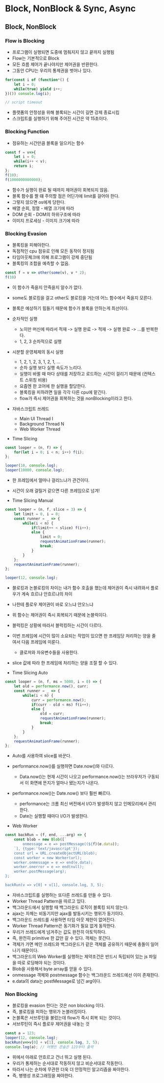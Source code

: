 # Block, NonBlock & Sync, Async

## Block, NonBlock

### Flow is Blocking
- 프로그램이 실행되면 도중에 멈춰지지 않고 끝까지 실행됨
- Flow는 기본적으로 Block
- 모든 흐름 제어가 끝나야지만 제어권을 반환한다.
- 그동안 CPU는 우리의 통제권을 벗어나 있다.

```javascript
for(const i of (function*() {
    let i = 0;
    while(true) yield i++;
})()) console.log(i);

// script timeout
```

- 플랫폼의 안정성을 위해 블록되는 시간이 길면 강제 종료시킴
- 스크립트를 실행하기 위해 주어진 시간은 약 15초이다.

### Blocking Function
- 점유하는 시간만큼 블록을 일으키는 함수

```javascript
const f = v=>{
    let i = 0;
    while(i++ < v);
    return i;
};
f(10);
f(1000000000000);
```

- 함수가 실행이 완료 될 때까지 제어권이 회복되지 않음.
- 블록 함수를 짤 떄 주의할 점은 어딘가에 limit를 걸어야 한다.
- 그렇지 않으면 os에게 당한다.
- 배열 순회, 정렬 - 배열 크기에 따라
- DOM 순회 - DOM의 하위구조에 따라
- 이미지 프로세싱 - 이미지 크기에 따라

### Blocking Evasion
- 블록킹을 피해야한다.
- 독점적인 cpu 점유로 인해 모든 동작이 정지됨
- 타임아웃체크에 의해 프로그램이 강제 중단됨
- 블록킹의 조합을 예측할 수 없음.

```javascript
const f = v => other(some(v), v * 2);
f(10)
```

- 이 함수가 죽을지 안죽을지 알수가 없다.
- some도 블로킹을 걸고 other도 블로킹을 거는데 어느 함수에서 죽을지 모른다.
- 블록은 예상하기 힘들기 때문에 함수가 블록을 안하는게 최선이다.

- 순차적인 실행
    - 노이만 머신에 따라서 적재 -> 실행 완료 -> 적재 -> 실행 완료 -> ...를 반복한다.
    - 1, 2, 3 순차적으로 실행

- 시분할 운영체제의 동시 실행
    - 1, 2, 1, 2, 3, 1, 2, 1, ...
    - 순차 실행 보다 실행 속도가 느리다.
    - 실행이 바뀔 때 마다 상태를 저장하고 로드하는 시간이 걸리기 때문에 (컨텍스트 스위칭 비용)
    - 요즘엔 한 코어에 한 실행을 할당한다.
    - 블록킹을 피하려면 일을 각각 다른 cpu에 맡긴다.
    - flow가 즉시 제어권을 회복하는 것을 nonBlocking이라고 한다.

- 자바스크립트 쓰레드
    - Main UI Thread I
    - Background Thread N
    - Web Worker Thread

- Time Slicing

```javascript
const looper = (n, f) => {
    for(let i = 0; i < n; i++) f(i);
};

looper(10, console.log);
looper(10000, console.log);
```

- 한 프레임에서 얼마나 걸리느냐가 관건이다.
- 시간이 오래 걸릴거 같으면 다른 프레임으로 넘겨!

- Time Slicing Manual

```javascript
const looper = (n, f, slice = 3) => {
    let limit = 0, i = 0;
    const runner = _ => {
        while(i < n) {
            if(limit++ < slice) f(i++);
            else {
                limit = 0;
                requestAnimationFrame(runner);
                break;
            }
        }
    };
    requestAnimationFrame(runner);
};

looper(12, console.log);
```

- 블로킹과 논블로킹의 차이는 내가 함수 호출을 했는데 제어권이 즉시 내려와서 플로우가 계속 흐르냐 안흐르냐의 차이
- 나한테 플로우 제어권이 바로 오느냐 안오느냐
- 위 함수는 제어권이 즉시 회복되기 때문에 논블럭이다.
- 블럭킹은 상황에 따라서 블럭킹하는 시간이 다르다.
- 이번 프레임에 시간이 많이 소요되는 작업이 있으면 한 프레임당 처리하는 양을 줄여서 다음 프레임에 미룬다.
    - 클로저와 자유변수들을 사용한다.
- slice 값에 따라 한 프레임에 처리하는 양을 조절 할 수 있다.

- Time Slicing Auto

```javascript
const looper = (n, f, ms = 5000, i = 0) => {
    let old = performance.now(), curr;
    const runner = _ => {
        while(i < n) {
            curr = performance.now();
            if(curr - old < ms) f(i++);
            else {
                old = curr;
                requestAnimationFrame(runner);
                break;
            }
        }
    };
    requestAnimationFrame(runner);
};
```

- Auto를 사용하여 slice를 바꾼다.
- performance.now()를 실행하면 Date.now()와 다르다.
    - Data.now()는 현재 시간이 나오고 performance.now()는 브라우저가 구동되서 이 화면에 뜬지가 얼마나 됐는지가 나온다.
- performance.now()는 Date.now() 보다 훨씬 빠르다.
    - performance는 크롬 최신 버전에서 I/O가 발생하지 않고 인메모리에서 관리한다.
    - Date는 실행할 때마다 I/O가 발생한다.

- Web Worker

```javascript
const backRun = (f, end, ...arg) => {
    const blob = new Blob([`
        onmessage = e => postMessage((${f)(e.data));
    `], {type:'text/javascript'});
    const url = URL.createObjectURL(blob);
    const worker = new Worker(url);
    worker.onmessage = e => end(e.data);
    worker.onerror = e => end(null);
    worker.postMessage(arg);
};

backRun(v => v[0] + v[1], console.log, 3, 5);
```

- 자바스크립트를 실행하는 또다른 쓰레드를 만들 수 있다.
- Worker Thread Pattern을 따르고 있다.
- 백그라운드에서 실행할 때 백그라운드 로직이 블록킹 되지 않는다.
- ajax는 자체는 비동기지만 ajax를 발동시키는 행위가 동기이다.
- 백그라운드 쓰레드를 사용하면 타임 아웃 제한이 없어진다.
- Worker Thread Pattern은 동기화가 필요 없게 동작한다.
- 우리가 쓰레드에게 넘겨주는 값도 완전히 아토믹하다.
- 즉, 완전히 primitive 한 값만 갈 수 있다. 객체는 못간다.
- 객체가 가면 메인 쓰레드와 백그라운드가 같은 객체를 공유하기 때문에 충돌이 일어나기 때문이다.
- 백그라운드의 Web Worker를 실행하는 제약조건은 반드시 독립되어 있는 js 파일을 따로 로딩해야 되는 것이다.
- Blob을 사용해서 byte array를 얻을 수 있다.
- onmessage 객체와 postmessage 함수는 백그라운드 쓰레드에선 이미 존재한다.
- e.data의 data는 postMessage로 넘긴 arg이다.

### Non Blocking
- 블로킹을 evasion 한다는 것은 non blocking 이다.
- 즉, 블로킹을 피하는 행위가 논블러킹이다.
- 논블록은 서브루틴을 불렀는데 flow가 즉시 회복 되는 것이다.
- 서브루틴이 즉시 플로우 제어권을 내놓는 것

```javascript
const a = 123;
looper(12, console.log);
backRun(v=>v[0] + v[1], console.log, 3, 5);
console.log(a); // 어쨌든 콘솔은 123부터 출력
```

- 위에서 아래로 안흐르고 건너 뛰고 실행 된다.
- 우리가 통제하는 순서대로 작동하지 않고 비순서대로 작동한다.
- 따라서 나는 순차에 무관한 더욱 더 안정적인 알고리즘을 짜야한다.
- 즉, 병행성 프로그래밍을 짜야한다.
